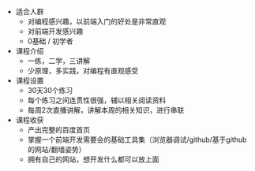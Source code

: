 * 适合人群
  * 对编程感兴趣，以前端入门的好处是非常直观
  * 对前端开发感兴趣
  * 0基础 / 初学者
* 课程介绍
  * 一练，二学，三讲解
  * 少原理，多实践，对编程有直观感受
* 课程设置
  * 30天30个练习
  * 每个练习之间连贯性很强，辅以相关阅读资料
  * 每周2次直播讲解，讲解本周的相关知识，进行串联
* 课程收获
  * 产出完整的百度首页
  * 掌握一个前端开发需要会的基础工具集（浏览器调试/github/基于github的网站/翻墙姿势）
  * 拥有自己的网站，想开发什么都可以放上面
